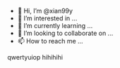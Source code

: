 - 👋 Hi, I’m @xian99y
- 👀 I’m interested in ...
- 🌱 I’m currently learning ...
- 💞️ I’m looking to collaborate on ...
- 📫 How to reach me ...

<!---
xian99y/xian99y is a ✨ special ✨ repository because its `README.md` (this file) appears on your GitHub profile.
You can click the Preview link to take a look at your changes.
--->


qwertyuiop hihihihi
